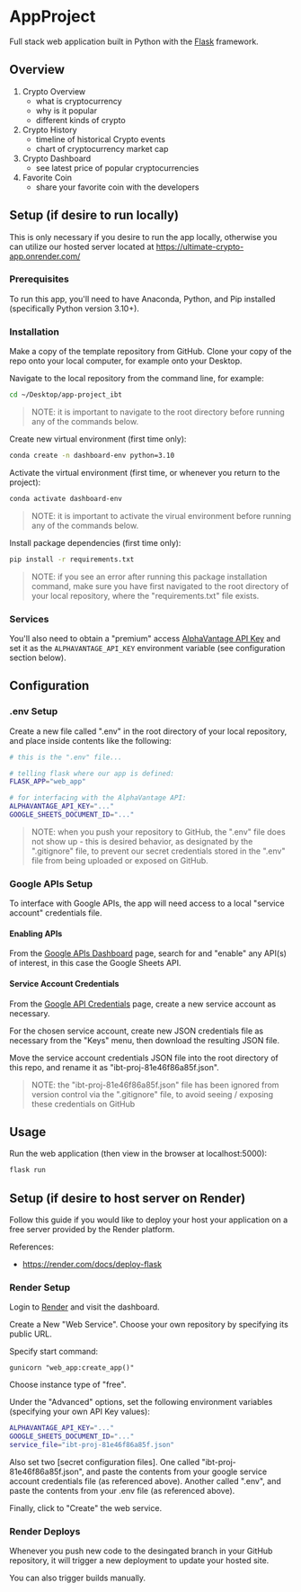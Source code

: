 # AppProject

Full stack web application built in Python with the [Flask](https://github.com/prof-rossetti/intro-to-python/blob/main/notes/python/packages/flask.md) framework. 

## Overview

1. Crypto Overview 
    - what is cryptocurrency
    - why is it popular
    - different kinds of crypto
2. Crypto History 
    - timeline of historical Crypto events
    - chart of cryptocurrency market cap
3. Crypto Dashboard
    - see latest price of popular cryptocurrencies
4. Favorite Coin
    - share your favorite coin with the developers

## Setup (if desire to run locally)

This is only necessary if you desire to run the app locally, otherwise you can utilize our hosted server located at https://ultimate-crypto-app.onrender.com/

### Prerequisites

To run this app, you'll need to have Anaconda, Python, and Pip installed (specifically Python version 3.10+).

### Installation

Make a copy of the template repository from GitHub. Clone your copy of the repo onto your local computer, for example onto your Desktop.

Navigate to the local repository from the command line, for example:

```sh
cd ~/Desktop/app-project_ibt
```

> NOTE: it is important to navigate to the root directory before running any of the commands below.


Create new virtual environment (first time only):

```sh
conda create -n dashboard-env python=3.10
```

Activate the virtual environment (first time, or whenever you return to the project):

```sh
conda activate dashboard-env
```

> NOTE: it is important to activate the virual environment before running any of the commands below.

Install package dependencies (first time only):

```sh
pip install -r requirements.txt
```

> NOTE: if you see an error after running this package installation command, make sure you have first navigated to the root directory of your local repository, where the "requirements.txt" file exists.

### Services

You'll also need to obtain a "premium" access [AlphaVantage API Key](https://www.alphavantage.co/support/#api-key) and set it as the `ALPHAVANTAGE_API_KEY` environment variable (see configuration section below).


## Configuration

### .env Setup
Create a new file called ".env" in the root directory of your local repository, and place inside contents like the following:

```sh
# this is the ".env" file...

# telling flask where our app is defined:
FLASK_APP="web_app"

# for interfacing with the AlphaVantage API:
ALPHAVANTAGE_API_KEY="..."
GOOGLE_SHEETS_DOCUMENT_ID="..."
```

> NOTE: when you push your repository to GitHub, the ".env" file does not show up - this is desired behavior, as designated by the ".gitignore" file, to prevent our secret credentials stored in the ".env" file from being uploaded or exposed on GitHub.


### Google APIs Setup

To interface with Google APIs, the app will need access to a local "service account" credentials file.

#### Enabling APIs

From the [Google APIs Dashboard](https://console.cloud.google.com/apis/dashboard) page, search for and "enable" any API(s) of interest, in this case the Google Sheets API.

#### Service Account Credentials

From the [Google API Credentials](https://console.cloud.google.com/apis/credentials) page, create a new service account as necessary.

For the chosen service account, create new JSON credentials file as necessary from the "Keys" menu, then download the resulting JSON file.

Move the service account credentials JSON file into the root directory of this repo, and rename it as "ibt-proj-81e46f86a85f.json".

> NOTE: the "ibt-proj-81e46f86a85f.json" file has been ignored from version control via the ".gitignore" file, to avoid seeing / exposing these credentials on GitHub

## Usage

Run the web application (then view in the browser at localhost:5000):

```sh
flask run
```
## Setup (if desire to host server on Render)

Follow this guide if you would like to deploy your host your application on a free server provided by the Render platform.

References:
  + https://render.com/docs/deploy-flask

### Render Setup

Login to [Render](https://dashboard.render.com) and visit the dashboard.

Create a New "Web Service". Choose your own repository by specifying its public URL.

Specify start command:

```
gunicorn "web_app:create_app()"
```

Choose instance type of "free".

Under the "Advanced" options, set the following environment variables (specifying your own API Key values):


```sh
ALPHAVANTAGE_API_KEY="..."
GOOGLE_SHEETS_DOCUMENT_ID="..."
service_file="ibt-proj-81e46f86a85f.json"
```

Also set two [secret configuration files]. One called "ibt-proj-81e46f86a85f.json", and paste the contents from your google service account credentials file (as referenced above). Another called ".env", and paste the contents from your .env file (as referenced above). 


Finally, click to "Create" the web service.


### Render Deploys

Whenever you push new code to the desingated branch in your GitHub repository, it will trigger a new deployment to update your hosted site.

You can also trigger builds manually.

